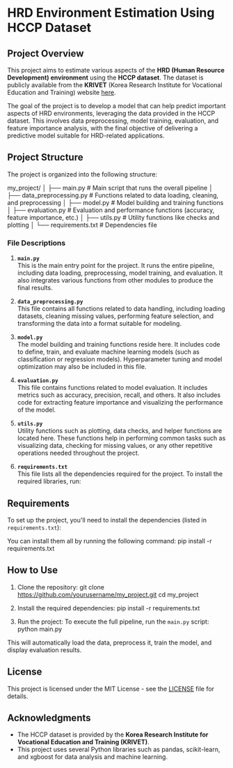 # HRD Environment Estimation Using HCCP Dataset

## Project Overview

This project aims to estimate various aspects of the **HRD (Human Resource Development) environment** using the **HCCP dataset**. The dataset is publicly available from the **KRIVET** (Korea Research Institute for Vocational Education and Training) website [here](https://www.krivet.re.kr/kor/sub.do?menuSn=21).

The goal of the project is to develop a model that can help predict important aspects of HRD environments, leveraging the data provided in the HCCP dataset. This involves data preprocessing, model training, evaluation, and feature importance analysis, with the final objective of delivering a predictive model suitable for HRD-related applications.

## Project Structure

The project is organized into the following structure:

my_project/ │ ├── main.py # Main script that runs the overall pipeline │ ├── data_preprocessing.py # Functions related to data loading, cleaning, and preprocessing │ ├── model.py # Model building and training functions │ ├── evaluation.py # Evaluation and performance functions (accuracy, feature importance, etc.) │ ├── utils.py # Utility functions like checks and plotting │ └── requirements.txt # Dependencies file



### File Descriptions

1. **`main.py`**  
   This is the main entry point for the project. It runs the entire pipeline, including data loading, preprocessing, model training, and evaluation. It also integrates various functions from other modules to produce the final results.

2. **`data_preprocessing.py`**  
   This file contains all functions related to data handling, including loading datasets, cleaning missing values, performing feature selection, and transforming the data into a format suitable for modeling.

3. **`model.py`**  
   The model building and training functions reside here. It includes code to define, train, and evaluate machine learning models (such as classification or regression models). Hyperparameter tuning and model optimization may also be included in this file.

4. **`evaluation.py`**  
   This file contains functions related to model evaluation. It includes metrics such as accuracy, precision, recall, and others. It also includes code for extracting feature importance and visualizing the performance of the model.

5. **`utils.py`**  
   Utility functions such as plotting, data checks, and helper functions are located here. These functions help in performing common tasks such as visualizing data, checking for missing values, or any other repetitive operations needed throughout the project.

6. **`requirements.txt`**  
   This file lists all the dependencies required for the project. To install the required libraries, run:


## Requirements

To set up the project, you'll need to install the dependencies (listed in `requirements.txt`):

You can install them all by running the following command: pip install -r requirements.txt


## How to Use

1. Clone the repository: git clone https://github.com/yourusername/my_project.git cd my_project

2. Install the required dependencies: pip install -r requirements.txt

3. Run the project:
To execute the full pipeline, run the `main.py` script: python main.py


This will automatically load the data, preprocess it, train the model, and display evaluation results.

## License

This project is licensed under the MIT License - see the [LICENSE](LICENSE) file for details.

## Acknowledgments

- The HCCP dataset is provided by the **Korea Research Institute for Vocational Education and Training (KRIVET)**.
- This project uses several Python libraries such as pandas, scikit-learn, and xgboost for data analysis and machine learning.





